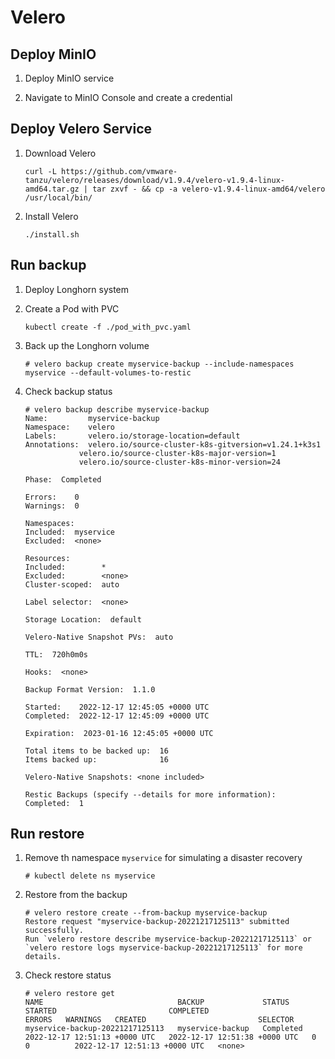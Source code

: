 # Velero

## Deploy MinIO

1. Deploy MinIO service

2. Navigate to MinIO Console and create a credential

## Deploy Velero Service

1. Download Velero
    ```
    curl -L https://github.com/vmware-tanzu/velero/releases/download/v1.9.4/velero-v1.9.4-linux-amd64.tar.gz | tar zxvf - && cp -a velero-v1.9.4-linux-amd64/velero /usr/local/bin/
    ```

2. Install Velero
    ```
    ./install.sh
    ```

## Run backup
1. Deploy Longhorn system

2. Create a Pod with PVC
    ```
    kubectl create -f ./pod_with_pvc.yaml
    ```

3. Back up the Longhorn volume
    ```
    # velero backup create myservice-backup --include-namespaces myservice --default-volumes-to-restic
     ```

4. Check backup status
    ```
    # velero backup describe myservice-backup
    Name:         myservice-backup
    Namespace:    velero
    Labels:       velero.io/storage-location=default
    Annotations:  velero.io/source-cluster-k8s-gitversion=v1.24.1+k3s1
                velero.io/source-cluster-k8s-major-version=1
                velero.io/source-cluster-k8s-minor-version=24

    Phase:  Completed

    Errors:    0
    Warnings:  0

    Namespaces:
    Included:  myservice
    Excluded:  <none>

    Resources:
    Included:        *
    Excluded:        <none>
    Cluster-scoped:  auto

    Label selector:  <none>

    Storage Location:  default

    Velero-Native Snapshot PVs:  auto

    TTL:  720h0m0s

    Hooks:  <none>

    Backup Format Version:  1.1.0

    Started:    2022-12-17 12:45:05 +0000 UTC
    Completed:  2022-12-17 12:45:09 +0000 UTC

    Expiration:  2023-01-16 12:45:05 +0000 UTC

    Total items to be backed up:  16
    Items backed up:              16

    Velero-Native Snapshots: <none included>

    Restic Backups (specify --details for more information):
    Completed:  1
    ```

## Run restore

1. Remove th namespace `myservice` for simulating a disaster recovery
    ```
    # kubectl delete ns myservice
    ```

2. Restore from the backup
    ```
    # velero restore create --from-backup myservice-backup
    Restore request "myservice-backup-20221217125113" submitted successfully.
    Run `velero restore describe myservice-backup-20221217125113` or `velero restore logs myservice-backup-20221217125113` for more details.
    ```

3. Check restore status
    ```
    # velero restore get
    NAME                              BACKUP             STATUS      STARTED                         COMPLETED                       ERRORS   WARNINGS   CREATED                         SELECTOR
    myservice-backup-20221217125113   myservice-backup   Completed   2022-12-17 12:51:13 +0000 UTC   2022-12-17 12:51:38 +0000 UTC   0        0          2022-12-17 12:51:13 +0000 UTC   <none>
    ```
